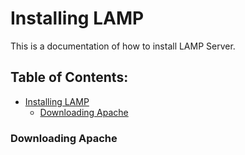# Installing LAMP
This is a documentation of how to install LAMP Server.
## Table of Contents:
- [Installing LAMP](#installing-lamp)
    + [Downloading Apache](#downloading-apache)


### Downloading Apache

